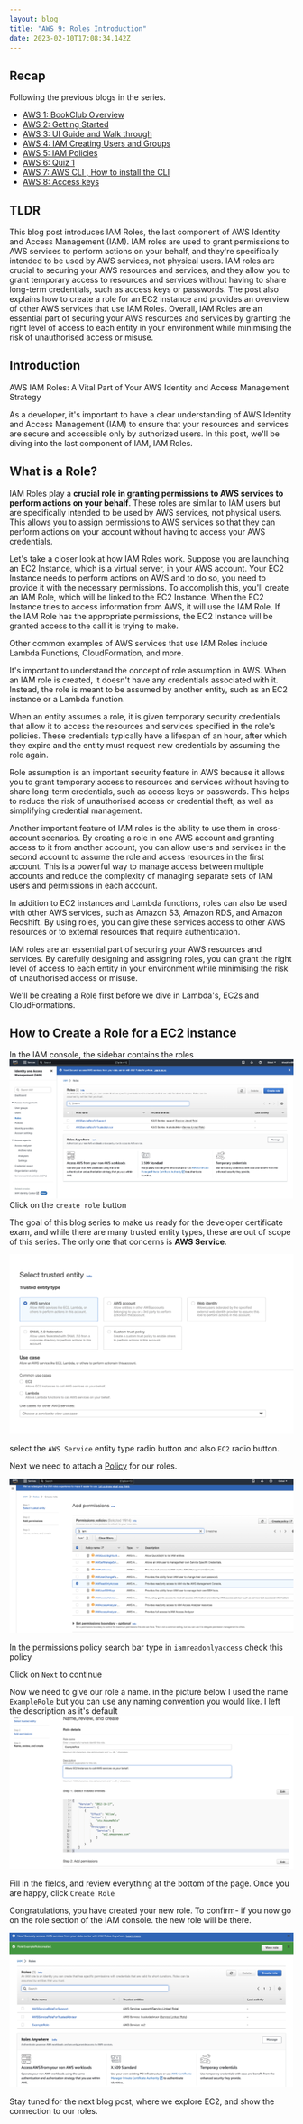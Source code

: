```yaml
---
layout: blog
title: "AWS 9: Roles Introduction"
date: 2023-02-10T17:08:34.142Z
---
```

## Recap

Following the previous blogs in the series.

- [AWS 1: BookClub Overview](https://magicishaqblog.netlify.app/aws/)
- [AWS 2: Getting Started](https://magicishaqblog.netlify.app/2023-01-23-aws-2-getting-started/)
- [AWS 3: UI Guide and Walk through](https://magicishaqblog.netlify.app/2023-01-27-aws-3-UI-guide-and-walkthrough)
- [AWS 4: IAM Creating Users and Groups](https://magicishaqblog.netlify.app/2023-01-28-aws-4-IAM)
- [AWS 5: IAM Policies](https://magicishaqblog.netlify.app/2023-02-03-aws-5-IAM-polices)
- [AWS 6: Quiz 1 ](https://magicishaqblog.netlify.app/aws-quiz-one)
- [AWS 7: AWS CLI , How to install the CLI](https://magicishaqblog.netlify.app/2023-10-03-aws-7-cli)
- [AWS 8: Access keys](https://magicishaqblog.netlify.app/2023-10-03-aws-8-access-keys)

## TLDR 

This blog post introduces IAM Roles, the last component of AWS Identity and Access Management (IAM). IAM roles are used to grant permissions to AWS services to perform actions on your behalf, and they're specifically intended to be used by AWS services, not physical users. IAM roles are crucial to securing your AWS resources and services, and they allow you to grant temporary access to resources and services without having to share long-term credentials, such as access keys or passwords. The post also explains how to create a role for an EC2 instance and provides an overview of other AWS services that use IAM Roles. Overall, IAM Roles are an essential part of securing your AWS resources and services by granting the right level of access to each entity in your environment while minimising the risk of unauthorised access or misuse.

## Introduction

AWS IAM Roles: A Vital Part of Your AWS Identity and Access Management Strategy

As a developer, it's important to have a clear understanding of AWS Identity and Access Management (IAM) to ensure that your resources and services are secure and accessible only by authorized users. In this post, we'll be diving into the last component of IAM, IAM Roles.

## What is a Role? 
IAM Roles play a **crucial role in granting permissions to AWS services to perform actions on your behalf**. These roles are similar to IAM users but are specifically intended to be used by AWS services, not physical users. This allows you to assign permissions to AWS services so that they can perform actions on your account without having to access your AWS credentials.

Let's take a closer look at how IAM Roles work. Suppose you are launching an EC2 Instance, which is a virtual server, in your AWS account. Your EC2 Instance needs to perform actions on AWS and to do so, you need to provide it with the necessary permissions. To accomplish this, you'll create an IAM Role, which will be linked to the EC2 Instance. When the EC2 Instance tries to access information from AWS, it will use the IAM Role. If the IAM Role has the appropriate permissions, the EC2 Instance will be granted access to the call it is trying to make.

Other common examples of AWS services that use IAM Roles include Lambda Functions, CloudFormation, and more. 

It's important to understand the concept of role assumption in AWS. When an IAM role is created, it doesn't have any credentials associated with it. Instead, the role is meant to be assumed by another entity, such as an EC2 instance or a Lambda function.

When an entity assumes a role, it is given temporary security credentials that allow it to access the resources and services specified in the role's policies. These credentials typically have a lifespan of an hour, after which they expire and the entity must request new credentials by assuming the role again.

Role assumption is an important security feature in AWS because it allows you to grant temporary access to resources and services without having to share long-term credentials, such as access keys or passwords. This helps to reduce the risk of unauthorised access or credential theft, as well as simplifying credential management.

Another important feature of IAM roles is the ability to use them in cross-account scenarios. By creating a role in one AWS account and granting access to it from another account, you can allow users and services in the second account to assume the role and access resources in the first account. This is a powerful way to manage access between multiple accounts and reduce the complexity of managing separate sets of IAM users and permissions in each account.

In addition to EC2 instances and Lambda functions, roles can also be used with other AWS services, such as Amazon S3, Amazon RDS, and Amazon Redshift. By using roles, you can give these services access to other AWS resources or to external resources that require authentication.

 IAM roles are an essential part of securing your AWS resources and services. By carefully designing and assigning roles, you can grant the right level of access to each entity in your environment while minimising the risk of unauthorised access or misuse.

We'll be creating a Role first before we dive in Lambda's, EC2s and CloudFormations.

## How to Create a Role for a EC2 instance

In the IAM console, the sidebar contains the roles 
![iam roles](/blog/src/images/iam-19.png)
Click on the `create role` button 

The goal of this blog series to make us ready for the developer certificate exam, and while there are many trusted entity types, these are out of scope of this series. The only one that concerns is **AWS Service**. 

![service entity types](/blog/src/images/iam-20.png)

select the `AWS Service` entity  type radio button and also `EC2` radio button.

Next we need to attach a [Policy](https://magicishaqblog.netlify.app/2023-02-03-aws-5-IAM-polices) for our roles. 

![readonly iam](/blog/src/images/iam-21.png)

In the permissions policy search bar type in `iamreadonlyaccess` check this policy 

Click on `Next` to continue

Now we need to give our role a name. in the picture below I used the name `ExampleRole` but you can use any naming convention you would like. I left the description as it's default
![role name](/blog/src/images/iam-22.png)

Fill in the fields, and review everything at the bottom of the page. Once you are happy, click `Create Role`

Congratulations, you have created your new role. To confirm- if you now go on the role section of the IAM console. the new role will be there.

![Confirmation of role](/blog/src/images/iam-23.png)

Stay tuned for the next blog post, where we explore EC2, and show the connection to our roles.











